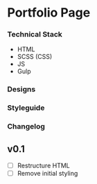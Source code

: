 # Portfolio Page

### Technical Stack

- HTML
- SCSS (CSS)
- JS
- Gulp

### Designs

### Styleguide

### Changelog

## v0.1
- [ ] Restructure HTML
- [ ] Remove initial styling